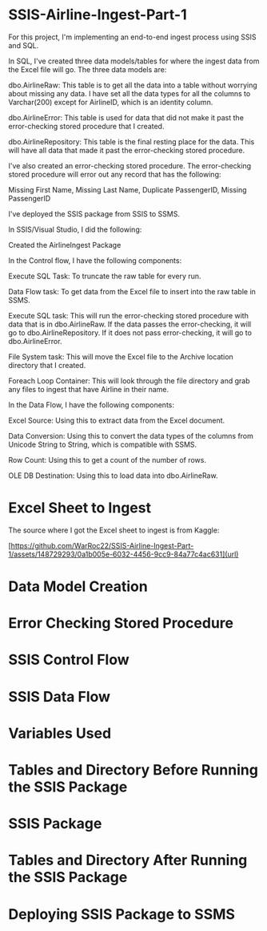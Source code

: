 # SSIS-Airline-Ingest-Part-1
For this project, I'm implementing an end-to-end ingest process using SSIS and SQL. 

In SQL, I've created three data models/tables for where the ingest data from the Excel file will go. The three data models are:

dbo.AirlineRaw: This table is to get all the data into a table without worrying about missing any data. I have set all the data types for all the columns to Varchar(200) except for AirlineID, which is an identity column.

dbo.AirlineError: This table is used for data that did not make it past the error-checking stored procedure that I created.

dbo.AirlineRepository: This table is the final resting place for the data. This will have all data that made it past the error-checking stored procedure.

I've also created an error-checking stored procedure. The error-checking stored procedure will error out any record that has the following:

Missing First Name,
Missing Last Name,
Duplicate PassengerID,
Missing PassengerID

I've deployed the SSIS package from SSIS to SSMS.

In SSIS/Visual Studio, I did the following:

Created the AirlineIngest Package

In the Control flow, I have the following components:

Execute SQL Task: To truncate the raw table for every run.

Data Flow task: To get data from the Excel file to insert into the raw table in SSMS.

Execute SQL task: This will run the error-checking stored procedure with data that is in dbo.AirlineRaw. If the data passes the error-checking, it will go to dbo.AirlineRepository. If it does not pass error-checking, it will go to dbo.AirlineError.

File System task: This will move the Excel file to the Archive location directory that I created.

Foreach Loop Container: This will look through the file directory and grab any files to ingest that have Airline in their name.

In the Data Flow, I have the following components:

Excel Source: Using this to extract data from the Excel document.

Data Conversion: Using this to convert the data types of the columns from Unicode String to String, which is compatible with SSMS.

Row Count: Using this to get a count of the number of rows.

OLE DB Destination: Using this to load data into dbo.AirlineRaw.

# Excel Sheet to Ingest
The source where I got the Excel sheet to ingest is from Kaggle: 

[https://github.com/WarRoc22/SSIS-Airline-Ingest-Part-1/assets/148729293/0a1b005e-6032-4456-9cc9-84a77c4ac631](url)



# Data Model Creation
# Error Checking Stored Procedure
# SSIS Control Flow
# SSIS Data Flow
# Variables Used
# Tables and Directory Before Running the SSIS Package
# SSIS Package
# Tables and Directory After Running the SSIS Package
# Deploying SSIS Package to SSMS
